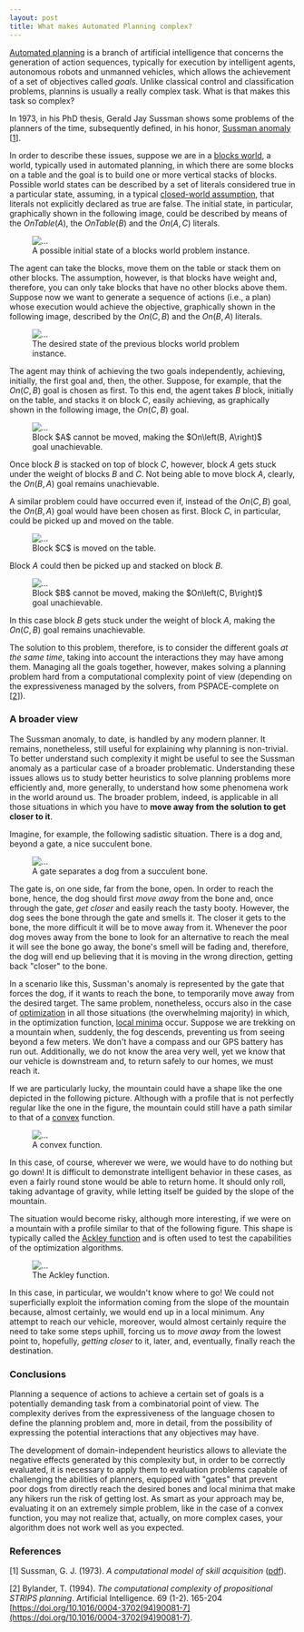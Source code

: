 ```yaml
---
layout: post
title: What makes Automated Planning complex?
---
```


[Automated planning](https://en.wikipedia.org/wiki/Automated_planning_and_scheduling) is a branch of artificial intelligence that concerns the generation of action sequences, typically for execution by intelligent agents, autonomous robots and unmanned vehicles, which allows the achievement of a set of objectives called *goals*. Unlike classical control and classification problems, plannins is usually a really complex task. What is that makes this task so complex?

In 1973, in his PhD thesis, Gerald Jay Sussman shows some problems of the planners of the time, subsequently defined, in his honor, [Sussman anomaly](https://en.wikipedia.org/wiki/Sussman_anomaly) \[[1](#r1)\].

In order to describe these issues, suppose we are in a [blocks world](https://en.wikipedia.org/wiki/Blocks_world), a world, typically used in automated planning, in which there are some blocks on a table and the goal is to build one or more vertical stacks of blocks. Possible world states can be described by a set of literals considered true in a particular state, assuming, in a typical [closed-world assumption](https://en.wikipedia.org/wiki/Closed-world_assumption), that literals not explicitly declared as true are false. The initial state, in particular, graphically shown in the following image, could be described by means of the $OnTable\left(A\right)$, the $OnTable\left(B\right)$ and the $On\left(A, C\right)$ literals.

<figure class="figure" class="text-center">
  <img src="{{site.url}}/figures/2022-07-24-planning_complexity/sa01.png" class="figure-img img-fluid rounded" alt="...">
  <figcaption class="figure-caption">A possible initial state of a blocks world problem instance.</figcaption>
</figure>

The agent can take the blocks, move them on the table or stack them on other blocks. The assumption, however, is that blocks have weight and, therefore, you can only take blocks that have no other blocks above them. Suppose now we want to generate a sequence of actions (i.e., a plan) whose execution would achieve the objective, graphically shown in the following image, described by the $On\left(C, B\right)$ and the $On\left(B, A\right)$ literals.

<figure class="figure" class="text-center">
  <img src="{{site.url}}/figures/2022-07-24-planning_complexity/sa05.png" class="figure-img img-fluid rounded" alt="...">
  <figcaption class="figure-caption">The desired state of the previous blocks world problem instance.</figcaption>
</figure>

The agent may think of achieving the two goals independently, achieving, initially, the first goal and, then, the other. Suppose, for example, that the $On\left(C, B\right)$ goal is chosen as first. To this end, the agent takes $B$ block, initially on the table, and stacks it on block $C$, easily achieving, as graphically shown in the following image, the $On\left(C, B\right)$ goal.

<figure class="figure" class="text-center">
  <img src="{{site.url}}/figures/2022-07-24-planning_complexity/sa02.png" class="figure-img img-fluid rounded" alt="...">
  <figcaption class="figure-caption">Block $A$ cannot be moved, making the $On\left(B, A\right)$ goal unachievable.</figcaption>
</figure>

Once block $B$ is stacked on top of block $C$, however, block $A$ gets stuck under the weight of blocks $B$ and $C$. Not being able to move block $A$, clearly, the $On\left(B, A\right)$ goal remains unachievable.

A similar problem could have occurred even if, instead of the $On\left(C, B\right)$ goal, the $On\left(B, A\right)$ goal would have been chosen as first. Block $C$, in particular, could be picked up and moved on the table.

<figure class="figure" class="text-center">
  <img src="{{site.url}}/figures/2022-07-24-planning_complexity/sa03.png" class="figure-img img-fluid rounded" alt="...">
  <figcaption class="figure-caption">Block $C$ is moved on the table.</figcaption>
</figure>

Block $A$ could then be picked up and stacked on block $B$.

<figure class="figure" class="text-center">
  <img src="{{site.url}}/figures/2022-07-24-planning_complexity/sa04.png" class="figure-img img-fluid rounded" alt="...">
  <figcaption class="figure-caption">Block $B$ cannot be moved, making the $On\left(C, B\right)$ goal unachievable.</figcaption>
</figure>

In this case block $B$ gets stuck under the weight of block $A$, making the $On\left(C, B\right)$ goal remains unachievable.

The solution to this problem, therefore, is to consider the different goals *at the same time*, taking into account the interactions they may have among them. Managing all the goals together, however, makes solving a planning problem hard from a computational complexity point of view  (depending on the expressiveness managed by the solvers, from PSPACE-complete on \[[2](#r2)\]).

### A broader view

The Sussman anomaly, to date, is handled by any modern planner. It remains, nonetheless, still useful for explaining why planning is non-trivial. To better understand such complexity it might be useful to see the Sussman anomaly as a particular case of a broader problematic. Understanding these issues allows us to study better heuristics to solve planning problems more efficiently and, more generally, to understand how some phenomena work in the world around us. The broader problem, indeed, is applicable in all those situations in which you have to **move away from the solution to get closer to it**.

Imagine, for example, the following sadistic situation. There is a dog and, beyond a gate, a nice succulent bone.

<figure class="figure" class="text-center">
  <img src="{{site.url}}/figures/2022-07-24-planning_complexity/dog.png" class="figure-img img-fluid rounded" alt="...">
  <figcaption class="figure-caption">A gate separates a dog from a succulent bone.</figcaption>
</figure>

The gate is, on one side, far from the bone, open. In order to reach the bone, hence, the dog should first *move away* from the bone and, once through the gate, *get closer* and easily reach the tasty booty. However, the dog sees the bone through the gate and smells it. The closer it gets to the bone, the more difficult it will be to move away from it. Whenever the poor dog moves away from the bone to look for an alternative to reach the meal it will see the bone go away, the bone's smell will be fading and, therefore, the dog will end up believing that it is moving in the wrong direction, getting back "closer" to the bone.

In a scenario like this, Sussman's anomaly is represented by the gate that forces the dog, if it wants to reach the bone, to temporarily move away from the desired target. The same problem, nonetheless, occurs also in the case of [optimization](https://en.wikipedia.org/wiki/Mathematical_optimization) in all those situations (the overwhelming majority) in which, in the optimization function, [local minima](https://en.wikipedia.org/wiki/Maxima_and_minima) occur. Suppose we are trekking on a mountain when, suddenly, the fog descends, preventing us from seeing beyond a few meters. We don't have a compass and our GPS battery has run out. Additionally, we do not know the area very well, yet we know that our vehicle is downstream and, to return safely to our homes, we must reach it.

If we are particularly lucky, the mountain could have a shape like the one depicted in the following picture. Although with a profile that is not perfectly regular like the one in the figure, the mountain could still have a path similar to that of a [convex](https://en.wikipedia.org/wiki/Convex_function) function.

<figure class="figure" class="text-center">
  <img src="{{site.url}}/figures/2022-07-24-planning_complexity/convex.png" class="figure-img img-fluid rounded" alt="...">
  <figcaption class="figure-caption">A convex function.</figcaption>
</figure>

In this case, of course, wherever we were, we would have to do nothing but go down! It is difficult to demonstrate intelligent behavior in these cases, as even a fairly round stone would be able to return home. It should only roll, taking advantage of gravity, while letting itself be guided by the slope of the mountain.

The situation would become risky, although more interesting, if we were on a mountain with a profile similar to that of the following figure. This shape is typically called the [Ackley function](https://en.wikipedia.org/wiki/Ackley_function) and is often used to test the capabilities of the optimization algorithms.

<figure class="figure" class="text-center">
  <img src="{{site.url}}/figures/2022-07-24-planning_complexity/ackley.png" class="figure-img img-fluid rounded" alt="...">
  <figcaption class="figure-caption">The Ackley function.</figcaption>
</figure>

In this case, in particular, we wouldn't know where to go! We could not superficially exploit the information coming from the slope of the mountain because, almost certainly, we would end up in a local minimum. Any attempt to reach our vehicle, moreover, would almost certainly require the need to take some steps uphill, forcing us to *move away* from the lowest point to, hopefully, *getting closer* to it, later, and, eventually, finally reach the destination.

### Conclusions

Planning a sequence of actions to achieve a certain set of goals is a potentially demanding task from a combinatorial point of view. The complexity derives from the expressiveness of the language chosen to define the planning problem and, more in detail, from the possibility of expressing the potential interactions that any objectives may have.

The development of domain-independent heuristics allows to alleviate the negative effects generated by this complexity but, in order to be correctly evaluated, it is necessary to apply them to evaluation problems capable of challenging the abilities of planners, equipped with "gates" that prevent poor dogs from directly reach the desired bones and local minima that make any hikers run the risk of getting lost. As smart as your approach may be, evaluating it on an extremely simple problem, like in the case of a convex function, you may not realize that, actually, on more complex cases, your algorithm does not work well as you expected.

### References

[<a name="r1"></a>1] Sussman, G. J. (1973). *A computational model of skill acquisition* ([pdf](http://hdl.handle.net/1721.1/6894)).

[<a name="r2"></a>2] Bylander, T. (1994). *The computational complexity of propositional STRIPS planning*. Artificial Intelligence. 69 (1-2). 165-204 [https://doi.org/10.1016/0004-3702(94)90081-7](https://doi.org/10.1016/0004-3702(94)90081-7).